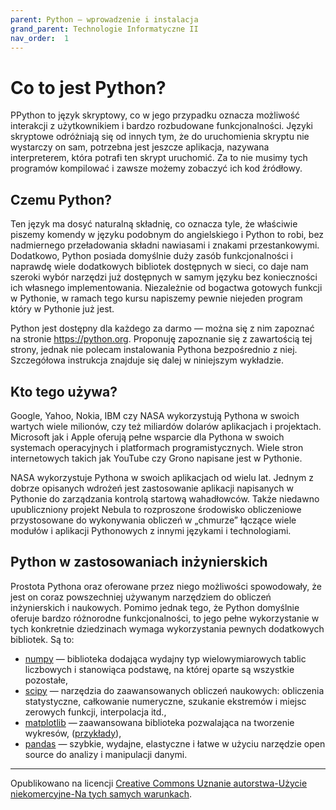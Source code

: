 ```yaml
---
parent: Python — wprowadzenie i instalacja
grand_parent: Technologie Informatyczne II
nav_order:  1
---
```

# Co to jest Python?

PPython to język skryptowy, co w jego przypadku oznacza możliwość interakcji z użytkownikiem i bardzo rozbudowane funkcjonalności. Języki skryptowe odróżniają się od innych tym, że do uruchomienia skryptu nie wystarczy on sam, potrzebna jest jeszcze aplikacja, nazywana interpreterem, która potrafi ten skrypt uruchomić. Za to nie musimy tych programów kompilować i zawsze możemy zobaczyć ich kod źródłowy.

## Czemu Python?

Ten język ma dosyć naturalną składnię, co oznacza tyle, że właściwie piszemy komendy w języku podobnym do angielskiego i Python to robi, bez nadmiernego przeładowania składni nawiasami i znakami przestankowymi. Dodatkowo, Python posiada domyślnie duży zasób funkcjonalności i naprawdę wiele dodatkowych bibliotek dostępnych w sieci, co daje nam szeroki wybór narzędzi już dostępnych w samym języku bez konieczności ich własnego implementowania. Niezależnie od bogactwa gotowych funkcji w Pythonie,  w ramach tego kursu napiszemy pewnie niejeden program który w Pythonie już jest.

Python jest dostępny dla każdego za darmo — można się z nim zapoznać na stronie <https://python.org>. Proponuję zapoznanie się z zawartością tej strony, jednak nie polecam instalowania Pythona bezpośrednio z niej. Szczegółowa instrukcja znajduje się dalej w niniejszym wykładzie.

## Kto tego używa?

Google, Yahoo, Nokia, IBM czy NASA wykorzystują Pythona w swoich wartych wiele milionów, czy też miliardów dolarów aplikacjach i projektach. Microsoft jak i Apple oferują pełne wsparcie dla Pythona w swoich systemach operacyjnych i platformach programistycznych. Wiele stron internetowych takich jak YouTube czy Grono napisane jest w Pythonie.

NASA wykorzystuje Pythona w swoich aplikacjach od wielu lat. Jednym z dobrze opisanych wdrożeń jest zastosowanie aplikacji napisanych w Pythonie do zarządzania kontrolą startową wahadłowców. Także niedawno upubliczniony projekt Nebula to rozproszone środowisko obliczeniowe przystosowane do wykonywania obliczeń w „chmurze” łączące wiele modułów i aplikacji Pythonowych z innymi językami i technologiami.

## Python w zastosowaniach inżynierskich

Prostota Pythona oraz oferowane przez niego możliwości spowodowały, że jest on coraz powszechniej używanym narzędziem do obliczeń inżynierskich i naukowych. Pomimo jednak tego, że Python domyślnie oferuje bardzo różnorodne funkcjonalności, to jego pełne wykorzystanie w tych konkretnie dziedzinach wymaga wykorzystania pewnych dodatkowych bibliotek. Są to:

* [numpy](https://numpy.org/) — biblioteka dodająca wydajny typ wielowymiarowych tablic liczbowych i stanowiąca podstawę, na której oparte są wszystkie pozostałe,
* [scipy](http://www.scipy.org/) — narzędzia do zaawansowanych obliczeń naukowych: obliczenia statystyczne, całkowanie numeryczne, szukanie ekstremów i miejsc zerowych funkcji, interpolacja itd.,
* [matplotlib](https://matplotlib.org/) — zaawansowana biblioteka pozwalająca na tworzenie wykresów, ([przykłady](https://matplotlib.org/gallery/index.html)),
* [pandas](https://pandas.pydata.org/) — szybkie, wydajne, elastyczne i łatwe w użyciu narzędzie open source do analizy i manipulacji danymi.


<hr/>

Opublikowano na licencji [Creative Commons Uznanie autorstwa-Użycie niekomercyjne-Na tych samych warunkach](https://creativecommons.org/licenses/by-nc-sa/4.0/deed.pl).
